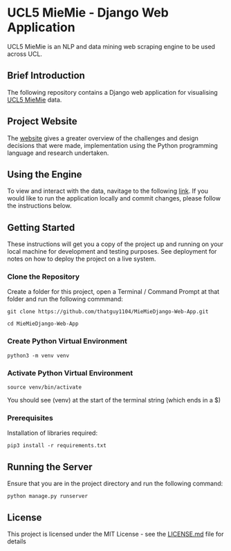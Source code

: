 # UCL5 MieMie - Django Web Application
UCL5 MieMie is an NLP and data mining web scraping engine to be used across UCL.

## Brief Introduction
The following repository contains a Django web application for visualising [UCL5 MieMie](https://github.com/UCLComputerScience/COMP0016_2020_21_Team16.git) data.

## Project Website
The [website](http://www.albert-mukhametov.info/web3/index.html) gives a greater overview of the challenges and design decisions that were made, implementation using the Python programming language and research undertaken.
## Using the Engine
To view and interact with the data, navitage to the following [link](https://miemiedjangoapp.azurewebsites.net). If you would like to run the application locally and commit changes, please follow the instructions below.
## Getting Started
These instructions will get you a copy of the project up and running on your local machine for development and testing purposes. See deployment for notes on how to deploy the project on a live system.

### Clone the Repository
Create a folder for this project, open a Terminal / Command Prompt at that folder and run the following commmand:
```
git clone https://github.com/thatguy1104/MieMieDjango-Web-App.git

cd MieMieDjango-Web-App
```

### Create Python Virtual Environment
```
python3 -m venv venv
```

### Activate Python Virtual Environment
```
source venv/bin/activate
```

You should see (venv) at the start of the terminal string (which ends in a $)
### Prerequisites
Installation of libraries required:
```
pip3 install -r requirements.txt
```

## Running the Server
Ensure that you are in the project directory and run the following command:
```
python manage.py runserver
```

## License
This project is licensed under the MIT License - see the [LICENSE.md](LICENSE.md) file for details